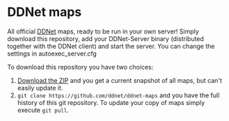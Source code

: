 DDNet maps
==========

All official [DDNet](https://ddnet.tw/) maps, ready to be run in your own server! Simply download this repository, add your DDNet-Server binary (distributed together with the DDNet client) and start the server. You can change the settings in autoexec_server.cfg

To download this repository you have two choices:

1. [Download the ZIP](https://github.com/ddnet/ddnet-maps/archive/master.zip) and you get a current snapshot of all maps, but can't easily update it.
2. `git clone https://github.com/ddnet/ddnet-maps` and you have the full history of this git repository. To update your copy of maps simply execute `git pull`.
